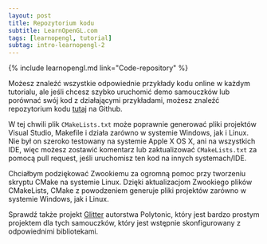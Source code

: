 ```yaml
---
layout: post
title: Repozytorium kodu
subtitle: LearnOpenGL.com
tags: [learnopengl, tutorial]
subtag: intro-learnopengl-2
---
```


{% include learnopengl.md link="Code-repository" %}

Możesz znaleźć wszystkie odpowiednie przykłady kodu online w każdym tutorialu, ale jeśli chcesz szybko uruchomić demo samouczków lub porównać swój kod z działającymi przykładami, możesz znaleźć repozytorium kodu [tutaj](https://github.com/JoeyDeVries/LearnOpenGL) na Github.

W tej chwili plik `CMakeLists.txt` może poprawnie generować pliki projektów Visual Studio, Makefile i działa zarówno w systemie Windows, jak i Linux. Nie był on szeroko testowany na systemie Apple X OS X, ani na wszystkich IDE, więc możesz zostawić komentarz lub zaktualizować `CMakeLists.txt` za pomocą pull request, jeśli uruchomisz ten kod na innych systemach/IDE.

Chciałbym podziękować Zwookiemu za ogromną pomoc przy tworzeniu skryptu CMake na systemie Linux. Dzięki aktualizacjom Zwookiego plików CMakeLists, CMake z powodzeniem generuje pliki projektów zarówno w systemie Windows, jak i Linux.

Sprawdź także projekt [Glitter](https://github.com/Polytonic/Glitter) autorstwa Polytonic, który jest bardzo prostym projektem dla tych samouczków, który jest wstępnie skonfigurowany z odpowiednimi bibliotekami.